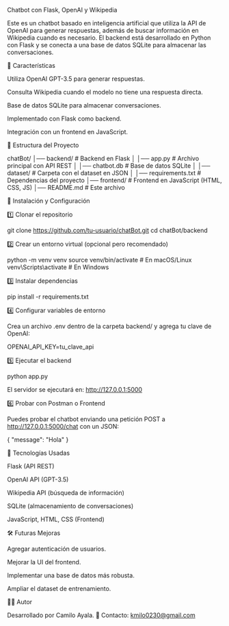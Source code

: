 Chatbot con Flask, OpenAI y Wikipedia

Este es un chatbot basado en inteligencia artificial que utiliza la API de OpenAI para generar respuestas, además de buscar información en Wikipedia cuando es necesario. El backend está desarrollado en Python con Flask y se conecta a una base de datos SQLite para almacenar las conversaciones.

🚀 Características

Utiliza OpenAI GPT-3.5 para generar respuestas.

Consulta Wikipedia cuando el modelo no tiene una respuesta directa.

Base de datos SQLite para almacenar conversaciones.

Implementado con Flask como backend.

Integración con un frontend en JavaScript.

📂 Estructura del Proyecto

chatBot/
│── backend/                # Backend en Flask
│   │── app.py              # Archivo principal con API REST
│   │── chatbot.db          # Base de datos SQLite
│   │── dataset/            # Carpeta con el dataset en JSON
│   │── requirements.txt    # Dependencias del proyecto
│── frontend/               # Frontend en JavaScript (HTML, CSS, JS)
│── README.md               # Este archivo

🔧 Instalación y Configuración

1️⃣ Clonar el repositorio

git clone https://github.com/tu-usuario/chatBot.git
cd chatBot/backend

2️⃣ Crear un entorno virtual (opcional pero recomendado)

python -m venv venv
source venv/bin/activate   # En macOS/Linux
venv\Scripts\activate      # En Windows

3️⃣ Instalar dependencias

pip install -r requirements.txt

4️⃣ Configurar variables de entorno

Crea un archivo .env dentro de la carpeta backend/ y agrega tu clave de OpenAI:

OPENAI_API_KEY=tu_clave_api

5️⃣ Ejecutar el backend

python app.py

El servidor se ejecutará en: http://127.0.0.1:5000

6️⃣ Probar con Postman o Frontend

Puedes probar el chatbot enviando una petición POST a http://127.0.0.1:5000/chat con un JSON:

{
    "message": "Hola"
}

📌 Tecnologías Usadas

Flask (API REST)

OpenAI API (GPT-3.5)

Wikipedia API (búsqueda de información)

SQLite (almacenamiento de conversaciones)

JavaScript, HTML, CSS (Frontend)

🛠 Futuras Mejoras

Agregar autenticación de usuarios.

Mejorar la UI del frontend.

Implementar una base de datos más robusta.

Ampliar el dataset de entrenamiento.

👨‍💻 Autor

Desarrollado por Camilo Ayala.
📧 Contacto: kmilo0230@gmail.com
